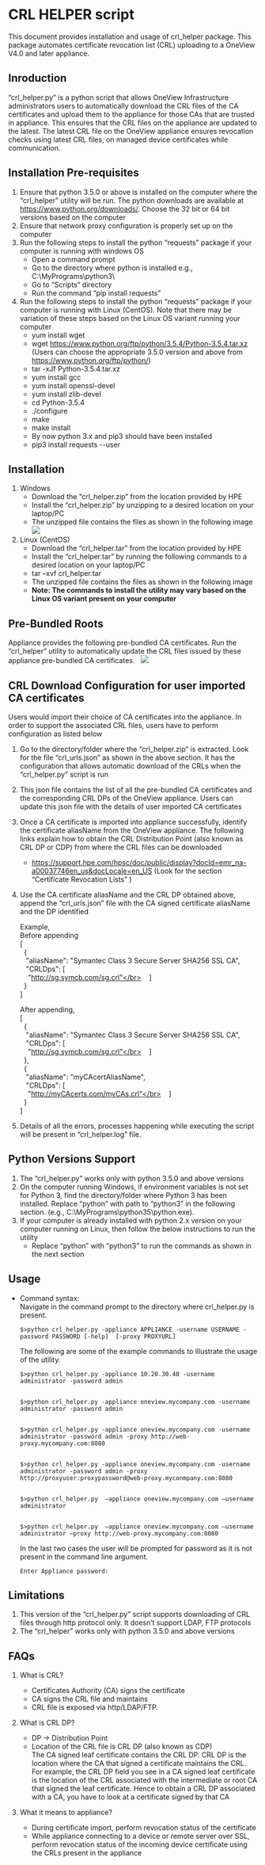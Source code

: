 # CRL HELPER script 
This document provides installation and usage of crl_helper package. This package automates certificate revocation list (CRL) uploading to a OneView V4.0 and later appliance. 

## Inroduction
“crl_helper.py” is a python script that allows OneView Infrastructure administrators users to automatically download the CRL files of the CA certificates and upload them to the appliance for those CAs that are trusted in appliance. This ensures that the CRL files on the appliance are updated to the latest.
The latest CRL file on the OneView appliance ensures revocation checks using latest CRL files, on managed device certificates while communication.

## Installation Pre-requisites
1.	Ensure that python 3.5.0 or above is installed on the computer where the “crl_helper” utility will be run. The python downloads are available at https://www.python.org/downloads/. Choose the 32 bit or 64 bit versions based on the computer 
2.	Ensure that network proxy configuration is properly set up on the computer
3.	Run the following steps to install the python “requests” package if your computer is running with windows OS
    *	Open a command prompt
    *	Go to the directory where python is installed e.g., C:\MyPrograms\python3\
    *	Go to “Scripts” directory
    *	Run the command “pip install requests”
4.	Run the following steps to install the python “requests” package if your computer is running with Linux (CentOS). Note that there may be variation of these steps based on the Linux OS variant running your computer
    *	yum install wget
    *	wget https://www.python.org/ftp/python/3.5.4/Python-3.5.4.tar.xz   (Users can choose the appropriate 3.5.0 version and above from https://www.python.org/ftp/python/)
    *	tar -xJf Python-3.5.4.tar.xz
    *	yum install gcc
    *	yum install openssl-devel 
	*	yum install zlib-devel
	*	cd Python-3.5.4
	*	./configure
	*	make
	*	make install 
	*	By now python 3.x and pip3 should have been installed
	*	pip3 install requests --user

## Installation
1.	Windows
	*	Download the “crl_helper.zip” from the location provided by HPE
	*	Install the “crl_helper.zip” by unzipping to a desired location on your laptop/PC
	*	The unzipped file contains the files as shown in the following image
    ![](files.png)
2.  Linux (CentOS)
	*	Download the “crl_helper.tar” from the location provided by HPE
	*	Install the “crl_helper.tar” by running the following commands to a desired location on your laptop/PC
	*	tar –xvf crl_helper.tar
	*	The unzipped file contains the files as shown in the following image
    *   **Note: The commands to install the utility may vary based on the Linux OS variant present on your computer**

## 	Pre-Bundled Roots
Appliance provides the following pre-bundled CA certificates. Run the “crl_helper” utility to automatically update the CRL files issued by these appliance pre-bundled CA certificates.
	&nbsp;&nbsp;![](managecerts.png)

##  CRL Download Configuration for user imported CA certificates
Users would import their choice of CA certificates into the appliance. In order to support the associated CRL files, users have to perform configuration as listed below
1.	Go to the directory/folder where the “crl_helper.zip” is extracted. Look for the file “crl_urls.json” as shown in the above section.  It has the configuration that allows automatic download of the CRLs when the “crl_helper.py” script is run
2.  This json file contains the list of all the pre-bundled CA certificates and the corresponding CRL DPs of the OneView appliance.  Users can update this json file with the details of user imported CA certificates
3.	Once a CA certificate is imported into appliance successfully, identify the certificate aliasName from the OneView appliance. The following links explain how to obtain the CRL Distribution Point (also known as CRL DP or CDP) from where the CRL files can be downloaded
    *	https://support.hpe.com/hpsc/doc/public/display?docId=emr_na-a00037746en_us&docLocale=en_US (Look for the section  “Certificate Revocation Lists” )
4.	Use the CA certificate aliasName and the CRL DP obtained above, append the “crl_urls.json” file with the CA signed certificate aliasName and the DP identified
    
	Example,</br>Before appending</br>
	[</br>
	&nbsp;  {</br>
	&nbsp;&nbsp;	"aliasName": "Symantec Class 3 Secure Server SHA256 SSL CA",</br>
	&nbsp;&nbsp;	"CRLDps": [</br>
	&nbsp;&nbsp;&nbsp;	  "http://sg.symcb.com/sg.crl"</br>
	&nbsp;&nbsp;	]</br>
	&nbsp;  }</br>
	]</br>
	
    After appending, </br>
	[</br>
	&nbsp;  {</br>
	&nbsp;&nbsp;	"aliasName": "Symantec Class 3 Secure Server SHA256 SSL CA",</br>
	&nbsp;&nbsp;	"CRLDps": [</br>
	&nbsp;&nbsp;&nbsp;	  "http://sg.symcb.com/sg.crl"</br>
	&nbsp;&nbsp;	]</br>
	&nbsp;  },</br>
	&nbsp; {</br>
	&nbsp;&nbsp;	"aliasName": "myCAcertAliasName",</br>
	&nbsp;&nbsp;	"CRLDps": [</br>
	&nbsp;&nbsp;&nbsp;	  "http://myCAcerts.com/myCAs.crl"</br>
	&nbsp;&nbsp;	]</br>
	&nbsp;  }</br>
	]</br>
5.	Details of all the errors, processes happening while executing the script will be present in “crl_helper.log” file. 

##	Python Versions Support
1.	The “crl_helper.py” works only with python 3.5.0 and above versions
2.	On the computer running Windows, if environment variables is not set for Python 3, find the directory/folder where Python 3 has been installed. Replace “python” with path to “python3” in the following section. (e.g., C:\MyPrograms\python35\python.exe).
3.	If your computer is already installed with python 2.x version on your computer running on Linux, then follow the below instructions to run the utility
    *	Replace “python” with “python3” to run the commands as shown in the next section  

## Usage    
*	Command syntax: </br>
	Navigate in the command prompt to the directory where crl_helper.py is present.  </br>
    ```
    $>python crl_helper.py -appliance APPLIANCE -username USERNAME -password PASSWORD [-help]  [-proxy PROXYURL]
	```
	
	The following are some of the example commands to illustrate the usage of the utility.
	```
	$>python crl_helper.py -appliance 10.20.30.40 -username administrator -password admin


	$>python crl_helper.py -appliance oneview.mycompany.com -username administrator -password admin


	$>python crl_helper.py -appliance oneview.mycompany.com -username administrator -password admin -proxy http://web-proxy.mycompany.com:8080


	$>python crl_helper.py -appliance oneview.mycompany.com -username administrator -password admin -proxy http://proxyuser:proxypassword@web-proxy.myconmpany.com:8080
    
   
	$>python crl_helper.py  –appliance oneview.mycompany.com –username administrator    
              
			  
	$>python crl_helper.py  –appliance oneview.mycompany.com –username administrator –proxy http://web-proxy.mycompany.com:8080 
	```
	In the last two cases the user will be prompted for password as it is not present in the command line argument.</br>
	```
	Enter Appliance password:
    ```
## 	Limitations
1.	This version of the “crl_helper.py” script supports downloading of CRL files through http protocol only. It doesn’t support LDAP, FTP protocols
2.	The “crl_helper” works only with python 3.5.0 and above versions

## FAQs
1.  What is CRL?
    *	Certificates Authority (CA) signs the certificate
    *	CA signs the CRL file and maintains 
    *	CRL file is exposed via http/LDAP/FTP.
2.  What is CRL DP?
    *	DP -> Distribution Point
    *	Location of the CRL file is CRL DP (also known as CDP)</br>
    The CA signed leaf certificate contains the CRL DP. CRL DP is the location where the CA that signed a certificate maintains the CRL. For example, the CRL DP field you see in a CA signed leaf certificate is the location of the CRL associated with the intermediate or root CA that signed the leaf certificate. Hence to obtain a CRL DP associated with a CA, you have to look at a certificate signed by that CA

3.  What it means to appliance?
    *	During certificate import, perform revocation status of the certificate
    *	While appliance connecting to a device or remote server over SSL, perform revocation status of the incoming device certificate using the CRLs present in the appliance




	
	
	







